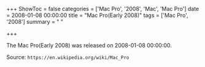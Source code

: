 +++
ShowToc = false
categories = ['Mac Pro', '2008', 'Mac', 'Mac Pro']
date = 2008-01-08 00:00:00
title = "Mac Pro(Early 2008)"
tags = ['Mac Pro', '2008']
summary = " "

+++

The Mac Pro(Early 2008) was released on 2008-01-08 00:00:00.

Source: `https://en.wikipedia.org/wiki/Mac_Pro`



